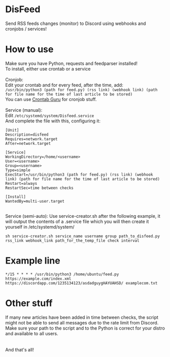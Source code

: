# DisFeed
Send RSS feeds changes (monitor) to Discord using webhooks and cronjobs / services!

# How to use
Make sure you have Python, requests and feedparser installed!
<br>
To install, either use crontab or a service
<br>
<br>
Cronjob:
<br>
Edit your crontab and for every feed, after the time, add: 
<br>
```/usr/bin/python3 (path for feed.py) (rss link) (webhook link) (path for file name for the time of last article to be stored)```
<br>
You can use [Crontab Guru](https://crontab.guru) for cronjob stuff.
<br>
<br>
Service (manual):
<br>
Edit ```/etc/systemd/system/Disfeed.service```
<br>
And complete the file with this, configuring it:
```
[Unit]
Description=disfeed
Requires=network.target
After=network.target

[Service]
WorkingDirectory=/home/<username>
User=<username>
Group=<username>
Type=simple
ExecStart=/usr/bin/python3 (path for feed.py) (rss link) (webhook link) (path for file name for the time of last article to be stored)
Restart=always
RestartSec=time between checks

[Install]
WantedBy=multi-user.target
```
<br>
Service (semi-auto):
Use service-creator.sh after the following example, it will output the contents of a .service file which you will then create it yourself in /etc/systemd/system/

```sh service-creator.sh service_name username group path_to_disfeed.py rss_link webhook_link path_for_the_temp_file check interval```

# Example line
```*/15 * * * * /usr/bin/python3 /home/ubuntu/feed.py https://example.com/index.xml https://discordapp.com/1235134123/asdadguygHAYUAHSD/ examplecom.txt```

# Other stuff
If many new articles have been added in time between checks, the script might not be able to send all messages due to the rate limit from Discord. Make sure your path to the script and to the Python is correct for your distro and available to all users.
<br>
<br>
<br>
And that's all!
